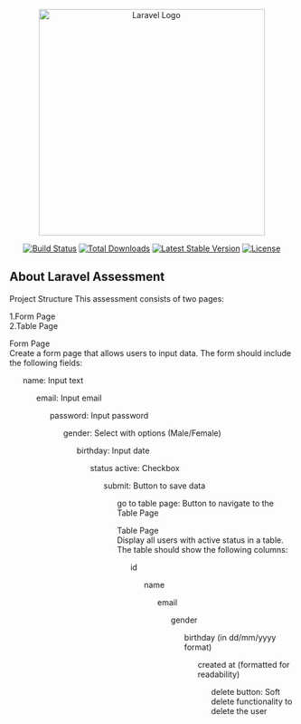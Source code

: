 <p align="center"><a href="https://laravel.com" target="_blank"><img src="https://raw.githubusercontent.com/laravel/art/master/logo-lockup/5%20SVG/2%20CMYK/1%20Full%20Color/laravel-logolockup-cmyk-red.svg" width="400" alt="Laravel Logo"></a></p>

<p align="center">
<a href="https://github.com/laravel/framework/actions"><img src="https://github.com/laravel/framework/workflows/tests/badge.svg" alt="Build Status"></a>
<a href="https://packagist.org/packages/laravel/framework"><img src="https://img.shields.io/packagist/dt/laravel/framework" alt="Total Downloads"></a>
<a href="https://packagist.org/packages/laravel/framework"><img src="https://img.shields.io/packagist/v/laravel/framework" alt="Latest Stable Version"></a>
<a href="https://packagist.org/packages/laravel/framework"><img src="https://img.shields.io/packagist/l/laravel/framework" alt="License"></a>
</p>

## About Laravel Assessment
Project Structure
This assessment consists of two pages:

1.Form Page<br>
2.Table Page

Form Page <br>
Create a form page that allows users to input data. The form should include the following fields:

<ul>name: Input text<br>
<ul>email: Input email<br>
<ul>password: Input password<br>
<ul>gender: Select with options (Male/Female)<br>
<ul>birthday: Input date<br>
<ul>status active: Checkbox<br>
<ul>submit: Button to save data<br>
<ul>go to table page: Button to navigate to the Table Page<br>

Table Page<br>
Display all users with active status in a table. The table should show the following columns:

<ul>id<br>
<ul>name<br>
<ul>email<br>
<ul>gender<br>
<ul>birthday (in dd/mm/yyyy format)<br>
<ul>created at (formatted for readability)<br>
<ul>delete button: Soft delete functionality to delete the user<br>


